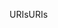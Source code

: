 <span data-ttu-id="dde8c-101">URIs</span><span class="sxs-lookup"><span data-stu-id="dde8c-101">URIs</span></span>